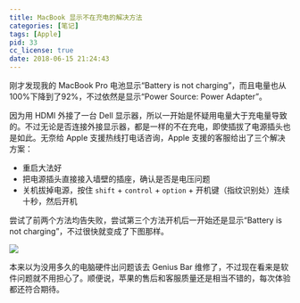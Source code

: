 ```yaml
---
title: MacBook 显示不在充电的解决方法
categories: [笔记]
tags: [Apple]
pid: 33
cc_license: true
date: 2018-06-15 21:24:43
---
```


刚才发现我的 MacBook Pro 电池显示“Battery is not charging”，而且电量也从100%下降到了92%，不过依然是显示“Power Source: Power Adapter”。

因为用 HDMI 外接了一台 Dell 显示器，所以一开始是怀疑用电量大于充电量导致的。不过无论是否连接外接显示器，都是一样的不在充电，即使插拔了电源插头也是如此。无奈给 Apple 支援热线打电话咨询，Apple 支援的客服给出了三个解决方案：

- 重启大法好
- 把电源插头直接接入墙壁的插座，确认是否是电压问题
- 关机拔掉电源，按住 `shift` + `control` + `option` + 开机键（指纹识别处）连续十秒，然后开机
<!--more-->

尝试了前两个方法均告失败，尝试第三个方法开机后一开始还是显示“Battery is not charging”，不过很快就变成了下图那样。

![](https://cdn.pinlyu.com/posts/2018/33-battery.webp#600x)

本来以为没用多久的电脑硬件出问题该去 Genius Bar 维修了，不过现在看来是软件问题就不用担心了。顺便说，苹果的售后和客服质量还是相当不错的，每次体验都还符合期待。